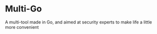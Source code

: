 # Multi-Go
A multi-tool made in Go, and aimed at security experts to make life a little more convenient
